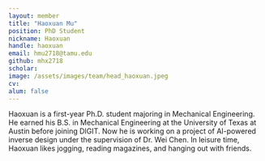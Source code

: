 ```yaml
---
layout: member
title: "Haoxuan Mu"
position: PhD Student
nickname: Haoxuan
handle: haoxuan
email: hmu2718@tamu.edu
github: mhx2718
scholar: 
image: /assets/images/team/head_haoxuan.jpeg
cv: 
alum: false
---
```

Haoxuan is a first-year Ph.D. student majoring in Mechanical Engineering. He earned his B.S. in Mechanical Engineering at the University of Texas at Austin before joining DIGIT. Now he is working on a project of AI-powered inverse design under the supervision of Dr. Wei Chen. In leisure time, Haoxuan likes jogging, reading magazines, and hanging out with friends.
